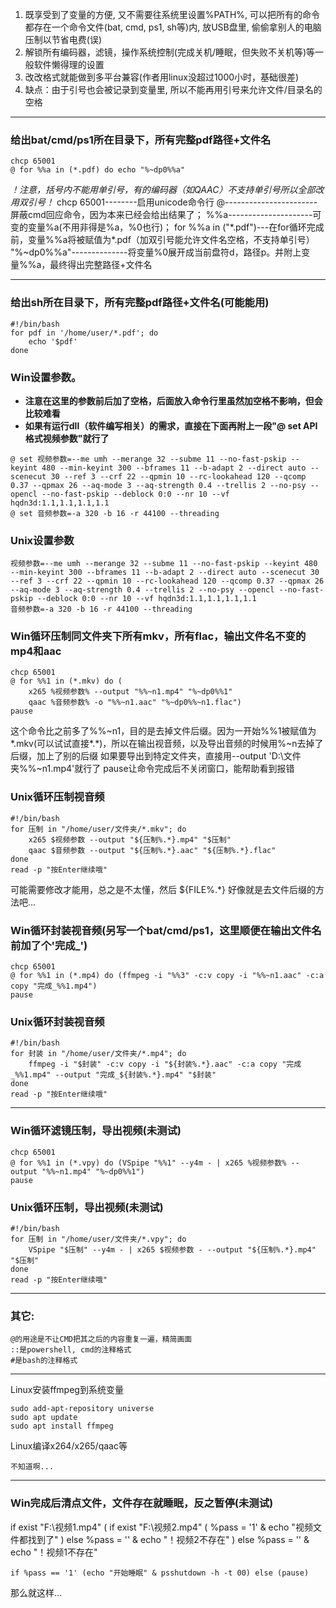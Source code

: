 <ol>
    <li>既享受到了变量的方便, 又不需要往系统里设置%PATH%, 可以把所有的命令都存在一个命令文件(bat, cmd, ps1, sh等)内, 放USB盘里, 偷偷拿别人的电脑压制以节省电费(误)</li>
    <li>解锁所有编码器，滤镜，操作系统控制(完成关机/睡眠，但失败不关机等)等一般软件懒得理的设置</li>
    <li>改改格式就能做到多平台兼容(作者用linux没超过1000小时，基础很差)</li>
    <li>缺点：由于引号也会被记录到变量里, 所以不能再用引号来允许文件/目录名的空格</li>
</ol>

-------------

<h3>给出bat/cmd/ps1所在目录下，所有完整pdf路径+文件名</h3>

    chcp 65001
    @ for %%a in (*.pdf) do echo "%~dp0%%a"

<i>！注意，括号内不能用单引号，有的编码器（如QAAC）不支持单引号所以全部改用双引号！</i>
chcp 65001--------启用unicode命令行
@-----------------------屏蔽cmd回应命令，因为本来已经会给出结果了；
%%a---------------------可变的变量%a(不用非得是%a，%0也行)；
for %%a in ("\*.pdf")---在for循环完成前，变量%%a将被赋值为*.pdf（加双引号能允许文件名空格，不支持单引号）
"%~dp0%%a"--------------将变量%0展开成当前盘符d，路径p。并附上变量%%a，最终得出完整路径+文件名

------------

<h3>给出sh所在目录下，所有完整pdf路径+文件名(可能能用)</h3>

    #!/bin/bash
    for pdf in '/home/user/*.pdf'; do
        echo '$pdf'
    done

<h3>Win设置参数。</h3>
<ul>
    <li><b>注意在这里的参数前后加了空格，后面放入命令行里虽然加空格不影响，但会比较难看</b></li>
    <li><b>如果有运行dll（软件编写相关）的需求，直接在下面再附上一段"@ set API格式视频参数"就行了</b></li>
</ul>

    @ set 视频参数=--me umh --merange 32 --subme 11 --no-fast-pskip --keyint 480 --min-keyint 300 --bframes 11 --b-adapt 2 --direct auto --scenecut 30 --ref 3 --crf 22 --qpmin 10 --rc-lookahead 120 --qcomp 0.37 --qpmax 26 --aq-mode 3 --aq-strength 0.4 --trellis 2 --no-psy --opencl --no-fast-pskip --deblock 0:0 --nr 10 --vf hqdn3d:1.1,1.1,1.1,1.1
    @ set 音频参数=-a 320 -b 16 -r 44100 --threading

<h3>Unix设置参数</h3>

    视频参数=--me umh --merange 32 --subme 11 --no-fast-pskip --keyint 480 --min-keyint 300 --bframes 11 --b-adapt 2 --direct auto --scenecut 30 --ref 3 --crf 22 --qpmin 10 --rc-lookahead 120 --qcomp 0.37 --qpmax 26 --aq-mode 3 --aq-strength 0.4 --trellis 2 --no-psy --opencl --no-fast-pskip --deblock 0:0 --nr 10 --vf hqdn3d:1.1,1.1,1.1,1.1
    音频参数=-a 320 -b 16 -r 44100 --threading

<h3>Win循环压制同文件夹下所有mkv，所有flac，输出文件名不变的mp4和aac</h3>

    chcp 65001
    @ for %%1 in (*.mkv) do (
        x265 %视频参数% --output "%%~n1.mp4" "%~dp0%%1"
        qaac %音频参数% -o "%%~n1.aac" "%~dp0%%~n1.flac")
    pause

这个命令比之前多了%%~n1，目的是去掉文件后缀。因为一开始%%1被赋值为*.mkv(可以试试直接*.*)，所以在输出视音频，以及导出音频的时候用%~n去掉了后缀，加上了别的后缀
如果要导出到特定文件夹，直接用--output 'D:\文件夹\%%~n1.mp4'就行了
pause让命令完成后不关闭窗口，能帮助看到报错

<h3>Unix循环压制视音频</h3>

    #!/bin/bash
    for 压制 in "/home/user/文件夹/*.mkv"; do
        x265 $视频参数 --output "${压制%.*}.mp4" "$压制"
        qaac $音频参数 --output "${压制%.*}.aac" "${压制%.*}.flac"
    done
    read -p "按Enter继续哦"

可能需要修改才能用，总之是不太懂，然后 ${FILE%.\*} 好像就是去文件后缀的方法吧...

<h3>Win循环封装视音频(另写一个bat/cmd/ps1，这里顺便在输出文件名前加了个'完成_')</h3>

    chcp 65001
    @ for %%1 in (*.mp4) do (ffmpeg -i "%%3" -c:v copy -i "%%~n1.aac" -c:a copy "完成_%%1.mp4")
    pause

<h3>Unix循环封装视音频</h3>

    #!/bin/bash
    for 封装 in "/home/user/文件夹/*.mp4"; do
        ffmpeg -i "$封装" -c:v copy -i "${封装%.*}.aac" -c:a copy "完成_%%1.mp4" --output "完成_${封装%.*}.mp4" "$封装"
    done
    read -p "按Enter继续哦"

-------------

<h3>Win循环滤镜压制，导出视频(未测试)</h3>

    chcp 65001
    @ for %%1 in (*.vpy) do (VSpipe "%%1" --y4m - | x265 %视频参数% --output "%%~n1.mp4" "%~dp0%%1")
    pause

<h3>Unix循环压制，导出视频(未测试)</h3>

    #!/bin/bash
    for 压制 in "/home/user/文件夹/*.vpy"; do
        VSpipe "$压制" --y4m - | x265 $视频参数 - --output "${压制%.*}.mp4" "$压制"
    done
    read -p "按Enter继续哦"

-------------

<h3>其它:</h3>

    @的用途是不让CMD把其之后的内容重复一遍，精简画面
    ::是powershell, cmd的注释格式
    #是bash的注释格式

-------------

Linux安装ffmpeg到系统变量

    sudo add-apt-repository universe
    sudo apt update
    sudo apt install ffmpeg

Linux编译x264/x265/qaac等

    不知道啊...

-------------

<h3>Win完成后清点文件，文件存在就睡眠，反之暂停(未测试)</h3>
    if exist "F:\视频1.mp4" (
        if exist "F:\视频2.mp4" (
            %pass = '1' & echo "视频文件都找到了"
        ) else %pass = '' & echo "！视频2不存在"
    ) else %pass = '' & echo "！视频1不存在"

    if %pass == '1' (echo "开始睡眠" & psshutdown -h -t 00) else (pause)


那么就这样...
